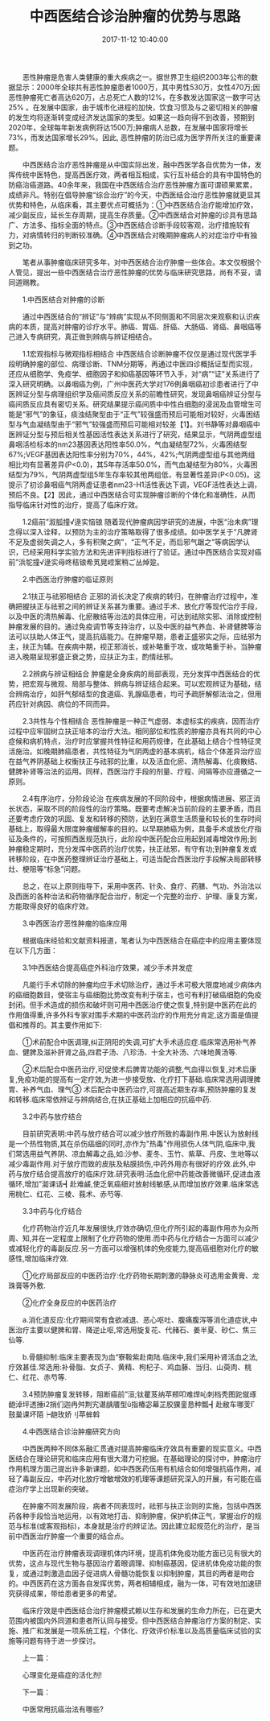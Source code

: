 ﻿---
title: 中西医结合诊治肿瘤的优势与思路
categories: 中医专家
date: 2017-11-12 10:40:00
tags: [肺癌，中医治疗肺癌，中医治疗癌症]
---

　　恶性肿瘤是危害人类健康的重大疾病之一。据世界卫生组织2003年公布的数据显示：2000年全球共有恶性肿瘤患者1000万，其中男性530万，女性470万;因恶性肿瘤死亡者高达620万，占总死亡人数的12%，在多数发达国家这一数字可达25% 。在发展中国家，由于城市化进程的加快，饮食习惯及与之密切相关的肿瘤的发生均将逐渐转变成经济发达国家的类型。如果这一趋向得不到改善，预期到2020年，全球每年新发病例将达1500万;肿瘤病人总数，在发展中国家将增长73%，而发达国家增长29%。因此, 恶性肿瘤的防治已成为医学界所关注的重要课题。

　　中西医结合治疗恶性肿瘤是从中国实际出发，融中西医学各自优势为一体，发挥传统中医特色，提高西医疗效，两者相互相成，实行互补结合的具有中国特色的防癌治癌道路。40余年来，我国在中西医结合治疗恶性肿瘤方面可谓硕果累累，成绩非凡。特别在倡导肿瘤“综合治疗”的今天，中西医结合治疗恶性肿瘤就更显其优势和特色，从临床看，其主要优点可概括为：①中西医结合治疗能增加疗效，减少副反应，延长生存周期，提高生存质量。②中西医结合对肿瘤的诊具有思路广、方法多、指标全面的特点。③中西医结合诊断手段较客观，治疗措施较有力，对病情转归的判断较准确。④中西医结合对晚期肿瘤病人的对症治疗中有独到之功。

　　笔者从事肿瘤临床研究多年，对中西医结合治疗肿瘤一些体会。本文仅根据个人管见，提出一些中西医结合治疗恶性肿瘤的优势与临床研究思路，尚有不妥，请同道赐教。

　　1.中西医结合对肿瘤的诊断

　　通过中西医结合的“辨证”与“辨病”实现从不同侧面和不同层次来观察和认识疾病的本质，提高对肿瘤的诊疗水平。肺癌、胃癌、肝癌、大肠癌、肾癌、鼻咽癌等己进入专病研究，真正做到辨病与辨证相结合。

　　1.1宏观指标与微观指标相结合 中西医结合诊断肿瘤不仅仅是通过现代医学手段明确肿瘤的部位、病理诊断、TNM分期等，再通过中医四诊概括证型而实现，还应从细胞学、免疫学、细胞因子和抑癌基因等环节入手，对“病”“证”关系进行了深入研究明确。以鼻咽癌为例，广州中医药大学对176例鼻咽癌初诊患者进行了中医辨证分型与病理组织学及癌间质反应关系的前瞻性研究，发现鼻咽癌辨证分型与癌间质反应具有密切关系。研究结果提示癌间质中中性白细胞的浸润及血管增生可能是“邪气”的象征，痰浊结聚型由于“正气”较强盛而预后可能相对较好，火毒困结型与气血凝结型由于“邪气”较强盛而预后可能相对较差【1】。刘书静等对鼻咽癌中医辨证分型与预后相关性基因活性表达关系进行了研究，结果显示，气阴两虚型组鼻咽活检标本的nm23基因表达阳性率50.0%，气血凝结型72%，火毒困结型67%;VEGF基因表达阳性率分别为70%，44%，42%;气阴两虚型组与其他两组相比均有显著差异(P<0.0)，其5年存活率50.0%，而气血凝结型为80%，火毒困结型为79%，气阴两虚型组5年生存率较其他两组低，有显著性差异(P<0.05)。这提示了初诊鼻咽癌气阴两虚证患者nm23-H1活性表达下调，VEGF活性表达上调，预后不良。【2】因此，通过中西医结合可实现肿瘤诊断的个体化和准确性，从而指导临床针对性的治疗，提高了临床疗效。

　　1.2癌前”溆胍撞√逯实恼锒 随着现代肿瘤病因学研究的进展，中医“治未病”理念得以深入诠释，以预防为主的治疗策略取得了很多成绩。如中医学关于“凡脾肾不足及虚弱失调之人，多有积聚之病”，“正气不足，而后邪气踞之”等病因学认识，已经采用科学实验方法和先进评判指标进行了验证。通过中西医结合实现对癌前”浜鸵撞√逯实母咚秸锒希芄晃崆案稍ご丛焯跫。

　　2.中西医治疗肿瘤的临证原则

　　2.1扶正与祛邪相结合 正邪的消长决定了疾病的转归，在肿瘤治疗过程中，准确把握扶正与祛邪之间的辨证关系甚为重要。通过手术、放化疗等现代治疗手段，以及中医的清热解毒、化瘀散结等治法的具体应用，可达到祛除实邪、消除或控制肿瘤发展的目的。通过免疫调节等支持治疗，以及中医的益气养血、补肾健脾等治法可以扶助人体正气，提高抗癌能力。在肿瘤早期，患者正盛邪实之际，应祛邪为主，扶正为辅。在疾病中期，视正邪消长，或补略重于攻，或攻略重于补。当肿瘤进入晚期呈现邪盛正衰之势，应扶正为主，酌情祛邪。

　　2.2辨病与辨证相结合 肿瘤是全身疾病的局部表现，充分发挥中西医结合的优势，把宏观与微观、局部与整体、辨病与辨证结合起来。可以宏观辨证为基础，结合辨病治疗，如肝气郁结型的食道癌、乳腺癌患者，均可予疏肝解郁法治之，但用药应针对病因、病位的不同而异。

　　2.3共性与个性相结合 恶性肿瘤是一种正气虚弱、本虚标实的疾病，因而治疗过程中应牢固树立扶正培本的治疗大法。相同部位和性质的肿瘤亦具有共同的中心症候和病机特点，治疗时应掌握共性特征和用药规律，在此基础上结合个性特征灵活施治。如晚期肺癌患者，共性特征为气阴两虚的基本病机，结合个体差异治疗应在益气养阴基础上权衡扶正与祛邪的比重，以及活血化瘀、清热解毒、化痰散结、健脾补肾等治法的运用。同样，西医治疗手段的剂量、疗程、间隔等亦应遵循之一原则。

　　2.4有序治疗，分阶段论治 在疾病发展的不同阶段中，根据病情进展、邪正消长状态，采取不同的阶段性的治疗策略。既要考虑解决当前阶段的主要矛盾，而且还要考虑疗效的巩固、复发和转移的预防，达到在满意生活质量和较长的生存时间基础上，取得最大限度肿瘤缓解率的目的。以早期肺癌为例，具备手术或放化疗指征及条件的，可按照西医规范执行，此阶段中医药配合应用起到减毒增效作用;到肿瘤稳定期时，充分发挥中医药的治疗优势，扶正祛邪，有守有功;到肿瘤复发或转移阶段，在中医药整理辨证治疗基础上，可适当配合西医治疗手段解决局部转移灶、梗阻等“标急”问题。

　　总之，在以上原则指导下，采用中医药、针灸、食疗、药膳、气功、外治法以及西医的各种治法和药物循序配合治疗，制定一个完整的治疗、护理、康复方案，方能取得良好的临床疗效。

　　3.中西医治疗恶性肿瘤的临床应用

　　根据临床经验和文献资料报道，笔者认为中西医结合在癌症中的应用主要体现在以下几方面：

　　3.1中西医结合提高癌症外科治疗效果，减少手术并发症

　　凡能行手术切除的肿瘤均应手术切除治疗，通过手术可极大限度地减少病体内的癌细胞数目，使宿主与癌细胞比势改变有利于宿主，也可有利打破癌细胞的免疫封闭。但手术造成的损伤和破坏则可用中西医治疗使之恢复,特别是中医药在此的作用值得重,许多外科专家对围手术期的中医药治疗的作用充分肯定,这方面是值提倡和推荐的。其主要作用如下:

　　①术前配合中医调理,纠正阴阳的失调,可扩大手术适应症.临床常选用补气养血、健脾及滋补肝肾之品,四君子汤、八珍汤、十全大补汤、六味地黄汤等.

　　②术后配合中医药治疗,可促使术后脾胃功能的调整,气血得以恢复,对术后康复,免疫功能的提高有一定疗效,为进一步接受放、化疗打下基础.临床常选用调理脾胃、补养气血、理气③ 术后配合中医药治疗,可提高近期生存率,预防肿瘤的复发和转移.临床常依辨证与辨病结合,在扶正基础上加相应的抗癌中药.

　　3.2中药与放疗结合

　　目前研究表明:中药与放疗结合可以减少放疗所致的毒副作用.中医认为放射线是一个热性物质,其在杀伤癌细的同时,亦作为"热毒"作用损伤人体气阴,临床中,我们常选用益气养阴、凉血解毒之品,如:沙参、麦冬、玉竹、紫草、丹皮、生地等以减少毒副作用.对于放疗而致的皮肤及粘膜损伤,中药外用亦有很好的疗效.此外,中药与放疗结合提高放疗的临床疗效.研究表明:活血化瘀中药能改善微循环,促进血液循环,增加”洳课话┫赴难鹾,使乏氧癌细对放射线敏感,从而增加放疗效果.临床常选用桃仁、红花、三棱、莪术、赤芍等.

　　3.3中药与化疗结合

　　化疗药物治疗近几年发展很快,疗效亦确切,但化疗所引起的毒副作用亦为众所周、知,并在一定程度上限制了化疗药物的使用.而中药与化疗结合一方面可以减少或减轻化疗的毒副反应.另一方面可以增强机体的免疫能力,提高癌细胞对化疗的敏感性,增加临床疗效.

　　①化疗局部反应的中医药治疗:化疗药物长期刺激的静脉炎可选用金黄膏、龙珠膏等外敷.

　　②化疗全身反应的中医药治疗

　　a.消化道反应:化疗期间常有食欲减退、恶心呕吐、腹痛腹泻等消化道症状,中医治疗主要以健脾和胃、降逆止呕,常选用旋复花、代赭石、姜半夏、砂仁、焦三仙等.

　　b.骨髓抑制:临床主要表现为血“寮鞍紫赴南陆.临床中,我们采用补肾活血之法,疗效甚佳.常选用:补骨脂、女贞子、黄精、枸杞子、鸡血藤、当归、山萸肉、桃仁、红花、赤芍等.

　　3.4预防肿瘤复发转移，阻断癌前”洹;钛瞿芨纳苹颊叩难焊吣刺档秃图跎僦琢龅淖坪透捶ⅰ2捎们迦冉舛荆宄谌龋餍型ǔ指椿宓幕芷胶猓銮恳种瓢┫赴敝车哪芰Γ鼓巢课坏陌┝龅玫娇刂苹蛑斡

　　4.中西医结合诊治肿瘤研究方向

　　中西医两种不同体系融汇贯通对提高肿瘤临床疗效具有重要的现实意义。中西医结合在理论研究和临床应用有很大潜力可挖掘。在基础理论的探讨中，肿瘤治疗作用机理方面己提出许多新课题，如中西医药伍用有机结合如何增强抗癌作用，减轻了毒副反应，中药对化放疗增敏增效的机理等课题研究深入的开展，有可能在癌症治疗学上出现新的突破。

　　在肿瘤不同发展阶段，病者不同表现时，祛邪与扶正治则的实施，包括中西医药各种手段恰当地运用，以有效地打击、抑制肿瘤，保护机体正气，掌握治疗的规范与标准(或客观指标)，本身就是治疗的辨证法。因此建立起规范化的治疗，是当前中西医治疗肿瘤一个重要的结合点。

　　中医药在治疗肿瘤表现调理机体内环境，提高机体免疫功能方面已见有很大的优势，这点与现代生物与基因治疗着眼调理、抑制癌基因，促进机体免疫功能的恢复，或通过刺激造血因子促进病人骨髓功能恢复以抑制肿瘤，其目的两者是吻合的。中西医药在这方面各自发挥优势，两者相辅相成，融为一体，可有效地加速研究获得成果，带给患者更多的希望。

　　临床疗效是中西医结合治疗肿瘤模式赖以生存和发展的生命力所在，已在更大范围内被国内外同道和患者所认同与接受。但中西医结合肿瘤治疗方案的制定、实施、推广和发展是一项系统工程，个体化、疗效评价标准以及高质量临床试验的实施等问题有待于进一步探讨。

　　上一篇：

　　心理变化是癌症的活化剂!

　　下一篇：

　　中医常用抗癌治法有哪些?
